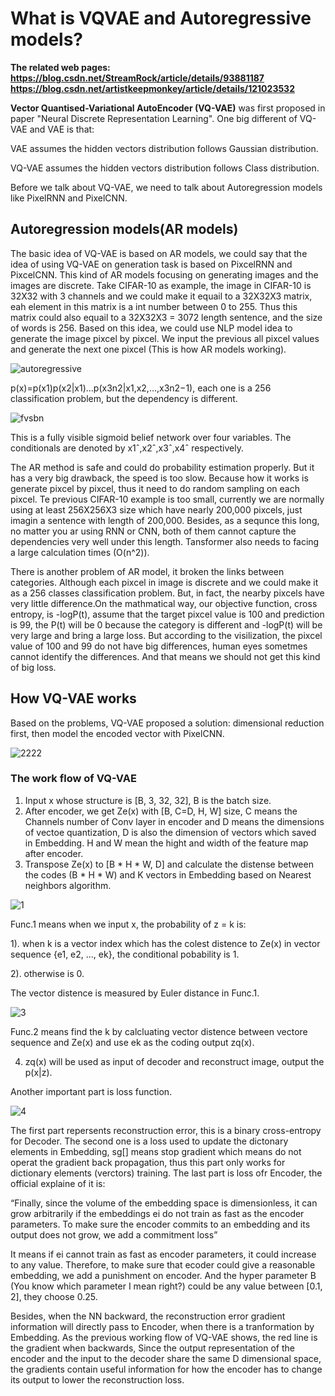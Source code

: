 # What is VQVAE and Autoregressive models?

**The related web pages: https://blog.csdn.net/StreamRock/article/details/93881187**
**https://blog.csdn.net/artistkeepmonkey/article/details/121023532**

**Vector Quantised-Variational AutoEncoder (VQ-VAE)** was first proposed in paper "Neural Discrete Representation Learning". One big different of VQ-VAE and VAE is that:

VAE assumes the hidden vectors distribution follows Gaussian distribution.

VQ-VAE assumes the hidden vectors distribution follows Class distribution.

Before we talk about VQ-VAE, we need to talk about Autoregression models like PixelRNN and PixelCNN.

## Autoregression models(AR models)

The basic idea of VQ-VAE is based on AR models, we could say that the idea of using VQ-VAE on generation task is based on PixcelRNN and PixcelCNN. This kind of AR models focusing on generating images and the images are discrete. Take CIFAR-10 as example, the image in CIFAR-10 is 32X32 with 3 channels and we could make it equail to a 32X32X3 matrix, eah element in this matrix is a int number between 0 to 255. Thus this matrix could also equail to a 32X32X3 = 3072 length sentence, and the size of words is 256. Based on this idea, we could use NLP model idea to generate the image pixcel by pixcel. We input the previous all pixcel values and generate the next one pixcel (This is how AR models working).

![autoregressive](https://user-images.githubusercontent.com/43735308/155282713-ccdd303d-c356-4d53-b1a7-0b886edf9269.png)

p(x)=p(x1)p(x2|x1)…p(x3n2|x1,x2,…,x3n2−1), each one is a 256 classification problem, but the dependency is different.

![fvsbn](https://user-images.githubusercontent.com/43735308/155282861-e1f55aa2-5c1a-4b7c-ac0d-6f0eb356e220.png)

This is a fully visible sigmoid belief network over four variables. The conditionals are denoted by x1ˆ,x2ˆ,x3ˆ,x4ˆ respectively.

The AR method is safe and could do probability estimation properly. But it has a very big drawback, the speed is too slow. Because how it works is generate pixcel by pixcel, thus it need to do random sampling on each pixcel. Te previous CIFAR-10 example is too small, currently we are normally using at least 256X256X3 size which have nearly 200,000 pixcels, just imagin a sentence with length of 200,000. Besides, as a sequnce this long, no matter you ar using RNN or CNN, both of them cannot capture the dependencies very well under this length. Tansformer also needs to facing a large calculation times (O(n^2)).

There is another problem of AR model, it broken the links between categories. Although each pixcel in image is discrete and we could make it as a 256 classes classification problem. But, in fact, the nearby pixcels have very little difference.On the mathmatical way, our objective function, cross entropy, is -logP(t), assume that the target pixcel value is 100 and prediction is 99, the P(t) will be 0 because the category is different and -logP(t) will be very large and bring a large loss. But according to the visilization, the pixcel value of 100 and 99 do not have big differences, human eyes sometmes cannot identify the differences. And that means we should not get this kind of big loss.

## How VQ-VAE works

Based on the problems, VQ-VAE proposed a solution: dimensional reduction first, then model the encoded vector with PixelCNN.

![2222](https://user-images.githubusercontent.com/43735308/155452506-cb0f84d1-8d54-4be2-a61b-48b39b30004b.PNG)

### The work flow of VQ-VAE

1. Input x whose structure is [B, 3, 32, 32], B is the batch size.
2. After encoder, we get Ze(x) with [B, C=D, H, W] size, C means the Channels number of Conv layer in encoder and D means the dimensions of vectoe quantization, D is also the dimension of vectors which saved in Embedding. H and W mean the hight and width of the feature map after encoder.
3. Transpose Ze(x) to [B * H * W, D] and calculate the distense between the codes (B * H * W) and K vectors in Embedding based on Nearest neighbors algorithm.

![1](https://user-images.githubusercontent.com/43735308/155453699-1acb370d-2b7b-4e24-9cf6-28d70d66a522.PNG)

Func.1 means when we input x, the probability of z = k is: 

  1). when k is a vector index which has the colest distence to Ze(x) in vector sequence {e1, e2, ..., ek}, the conditional pobability is 1.
  
  2). otherwise is 0.
  
  The vector distence is measured by Euler distance in Func.1.
  
  ![3](https://user-images.githubusercontent.com/43735308/155494618-f206ef54-e83d-4fc2-8ca5-262a3b49d554.PNG)

  Func.2 means find the k by calcluating vector distence between vectore sequence and Ze(x) and use ek as the coding output zq(x).
  
4. zq(x) will be used as input of decoder and reconstruct image, output the p(x|z).

Another important part is loss function.

![4](https://user-images.githubusercontent.com/43735308/155495801-42a66fe5-2308-4959-adc6-83f1d7d8c886.PNG)

The first part repersents reconstruction error, this is a binary cross-entropy for Decoder. The second one is a loss used to update the dictonary elements in Embedding, sg[] means stop gradient which means do not operat the gradient back propagation, thus this part only works for dictionary elements (verctors) training. The last part is loss ofr Encoder, the official explaine of it is:

“Finally, since the volume of the embedding space is dimensionless, it can grow arbitrarily if the embeddings ei do not train as fast as the encoder parameters. To make sure the encoder commits to an embedding and its output does not grow, we add a commitment loss”

It means if ei cannot train as fast as encoder parameters, it could increase to any value. Therefore, to make sure that ecoder could give a reasonable embedding, we add a punishment on encoder. And the hyper parameter B (You know which parameter I mean right?) could be any value between [0.1, 2], they choose 0.25. 

Besides, when the NN backward, the reconstruction error gradient information will directly pass to Encoder, when there is a tranformation by Embedding. As the previous working flow of VQ-VAE shows, the red line is the gradient when backwards, Since the output representation of the encoder and the input to the decoder share the same D dimensional space, the gradients contain useful information for how the encoder has to change its output to lower the reconstruction loss.





